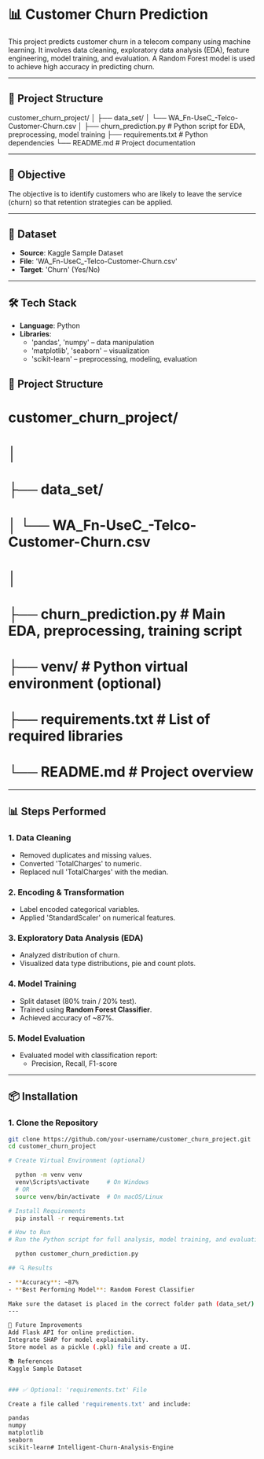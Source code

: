 # 📊 Customer Churn Prediction

This project predicts customer churn in a telecom company using machine learning. It involves data cleaning, exploratory data analysis (EDA), feature engineering, model training, and evaluation. A Random Forest model is used to achieve high accuracy in predicting churn.

---

## 📁 Project Structure

customer_churn_project/
│
├── data_set/
│ └── WA_Fn-UseC_-Telco-Customer-Churn.csv
│
├── churn_prediction.py # Python script for EDA, preprocessing, model training
├── requirements.txt # Python dependencies
└── README.md # Project documentation

---

## 📌 Objective

The objective is to identify customers who are likely to leave the service (churn) so that retention strategies can be applied.

---

## 📁 Dataset

- **Source**: Kaggle Sample Dataset
- **File**: 'WA_Fn-UseC_-Telco-Customer-Churn.csv'
- **Target**: 'Churn' (Yes/No)

---

## 🛠️ Tech Stack

- **Language**: Python
- **Libraries**:
  - 'pandas', 'numpy' – data manipulation
  - 'matplotlib', 'seaborn' – visualization
  - 'scikit-learn' – preprocessing, modeling, evaluation


## 🧱 Project Structure

# customer_churn_project/
# │
# ├── data_set/
# │ └── WA_Fn-UseC_-Telco-Customer-Churn.csv
# │
# ├── churn_prediction.py # Main EDA, preprocessing, training script
# ├── venv/ # Python virtual environment (optional)
# ├── requirements.txt # List of required libraries
# └── README.md # Project overview

---

## 📊 Steps Performed

### 1. Data Cleaning

- Removed duplicates and missing values.
- Converted 'TotalCharges' to numeric.
- Replaced null 'TotalCharges' with the median.

### 2. Encoding & Transformation

- Label encoded categorical variables.
- Applied 'StandardScaler' on numerical features.

### 3. Exploratory Data Analysis (EDA)

- Analyzed distribution of churn.
- Visualized data type distributions, pie and count plots.

### 4. Model Training

- Split dataset (80% train / 20% test).
- Trained using **Random Forest Classifier**.
- Achieved accuracy of ~87%.

### 5. Model Evaluation

- Evaluated model with classification report:
  - Precision, Recall, F1-score

---
## 📦 Installation

### 1. Clone the Repository

```bash
git clone https://github.com/your-username/customer_churn_project.git
cd customer_churn_project

# Create Virtual Environment (optional)

  python -m venv venv
  venv\Scripts\activate     # On Windows
  # OR
  source venv/bin/activate  # On macOS/Linux

# Install Requirements
  pip install -r requirements.txt

# How to Run
# Run the Python script for full analysis, model training, and evaluation:

  python customer_churn_prediction.py

## 🔍 Results

- **Accuracy**: ~87%
- **Best Performing Model**: Random Forest Classifier

Make sure the dataset is placed in the correct folder path (data_set/) and update the file path in the script if needed.
---

📌 Future Improvements
Add Flask API for online prediction.
Integrate SHAP for model explainability.
Store model as a pickle (.pkl) file and create a UI.

📚 References
Kaggle Sample Dataset


### ✅ Optional: 'requirements.txt' File

Create a file called 'requirements.txt' and include:

pandas
numpy
matplotlib
seaborn
scikit-learn# Intelligent-Churn-Analysis-Engine
